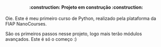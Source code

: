<h4 align="center"> 
    :construction:  Projeto em construção  :construction:
</h4>
Oie. Este é meu primeiro curso de Python, realizado pela plataforma da FIAP NanoCourses.

São os primeiros passos nesse projeto, logo mais terão módulos avançados.
Este é só o começo :)